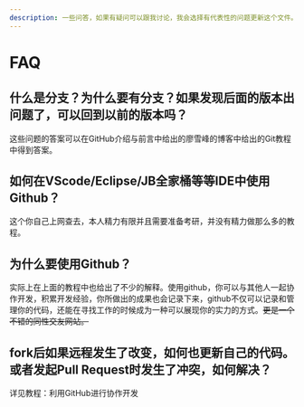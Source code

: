 ```yaml
---
description: 一些问答，如果有疑问可以跟我讨论，我会选择有代表性的问题更新这个文件。
---
```


# FAQ

## 什么是分支？为什么要有分支？如果发现后面的版本出问题了，可以回到以前的版本吗？

这些问题的答案可以在GitHub介绍与前言中给出的廖雪峰的博客中给出的Git教程中得到答案。

## 如何在VScode/Eclipse/JB全家桶等等IDE中使用Github？

这个你自己上网查去，本人精力有限并且需要准备考研，并没有精力做那么多的教程。

## 为什么要使用Github？

实际上在上面的教程中也给出了不少的解释。使用github，你可以与其他人一起协作开发，积累开发经验，你所做出的成果也会记录下来，github不仅可以记录和管理你的代码，还能在寻找工作的时候成为一种可以展现你的实力的方式。~~更是一个不错的同性交友网站。~~

## fork后如果远程发生了改变，如何也更新自己的代码。或者发起Pull Request时发生了冲突，如何解决？

详见教程：利用GitHub进行协作开发

